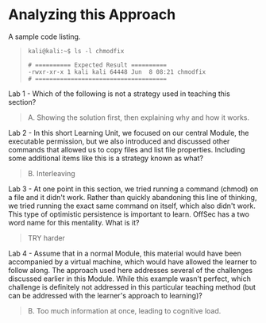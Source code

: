 # Analyzing this Approach

A sample code listing.
>``` shell
>kali@kali:~$ ls -l chmodfix
>
># ========== Expected Result ==========
>-rwxr-xr-x 1 kali kali 64448 Jun  8 08:21 chmodfix
># =====================================
>```

Lab 1 - Which of the following is not a strategy used in teaching this section?
>A. Showing the solution first, then explaining why and how it works.

Lab 2 - In this short Learning Unit, we focused on our central Module, the executable permission, but we also introduced and discussed other commands that allowed us to copy files and list file properties. Including some additional items like this is a strategy known as what?
>B. Interleaving

Lab 3 - At one point in this section, we tried running a command (chmod) on a file and it didn't work. Rather than quickly abandoning this line of thinking, we tried running the exact same command on itself, which also didn't work. This type of optimistic persistence is important to learn. OffSec has a two word name for this mentality. What is it?
>TRY harder

Lab 4 - Assume that in a normal Module, this material would have been accompanied by a virtual machine, which would have allowed the learner to follow along. The approach used here addresses several of the challenges discussed earlier in this Module. While this example wasn't perfect, which challenge is definitely not addressed in this particular teaching method (but can be addressed with the learner's approach to learning)?
>B. Too much information at once, leading to cognitive load.
